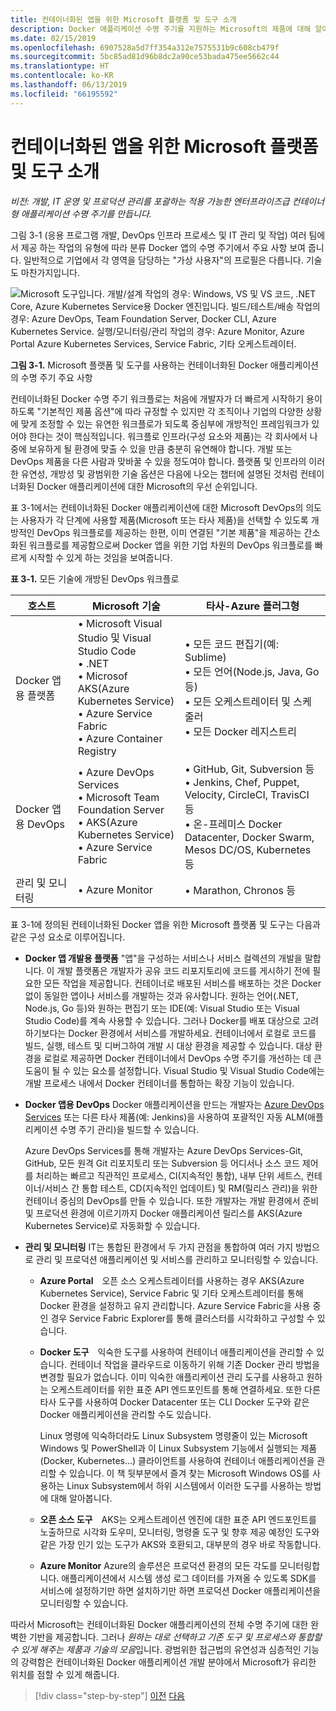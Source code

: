 ```yaml
---
title: 컨테이너화된 앱을 위한 Microsoft 플랫폼 및 도구 소개
description: Docker 애플리케이션 수명 주기를 지원하는 Microsoft의 제품에 대해 알아봅니다.
ms.date: 02/15/2019
ms.openlocfilehash: 6907528a5d7ff354a312e7575531b9c608cb479f
ms.sourcegitcommit: 5bc85ad81d96b8dc2a90ce53bada475ee5662c44
ms.translationtype: HT
ms.contentlocale: ko-KR
ms.lasthandoff: 06/13/2019
ms.locfileid: "66195592"
---
```

# <a name="introduction-to-the-microsoft-platform-andtools-for-containerized-apps"></a>컨테이너화된 앱을 위한 Microsoft 플랫폼 및 도구 소개

*비전: 개발, IT 운영 및 프로덕션 관리를 포괄하는 적용 가능한 엔터프라이즈급 컨테이너형 애플리케이션 수명 주기를 만듭니다.*

그림 3-1 (응용 프로그램 개발, DevOps 인프라 프로세스 및 IT 관리 및 작업) 여러 팀에서 제공 하는 작업의 유형에 따라 분류 Docker 앱의 수명 주기에서 주요 사항 보여 줍니다. 일반적으로 기업에서 각 영역을 담당하는 "가상 사용자"의 프로필은 다릅니다. 기술도 마찬가지입니다.

![Microsoft 도구입니다. 개발/설계 작업의 경우: Windows, VS 및 VS 코드, .NET Core, Azure Kubernetes Service용 Docker 엔진입니다. 빌드/테스트/배송 작업의 경우: Azure DevOps, Team Foundation Server, Docker CLI, Azure Kubernetes Service. 실행/모니터링/관리 작업의 경우: Azure Monitor, Azure Portal Azure Kubernetes Services, Service Fabric, 기타 오케스트레이터.](./media/image1.png)

**그림 3-1.** Microsoft 플랫폼 및 도구를 사용하는 컨테이너화된 Docker 애플리케이션의 수명 주기 주요 사항

컨테이너화된 Docker 수명 주기 워크플로는 처음에 개발자가 더 빠르게 시작하기 용이하도록 "기본적인 제품 옵션"에 따라 규정할 수 있지만 각 조직이나 기업의 다양한 상황에 맞게 조정할 수 있는 유연한 워크플로가 되도록 중심부에 개방적인 프레임워크가 있어야 한다는 것이 핵심적입니다. 워크플로 인프라(구성 요소와 제품)는 각 회사에서 나중에 보유하게 될 환경에 맞출 수 있을 만큼 충분히 유연해야 합니다. 개발 또는 DevOps 제품을 다른 사람과 맞바꿀 수 있을 정도여야 합니다. 플랫폼 및 인프라의 이러한 유연성, 개방성 및 광범위한 기술 옵션은 다음에 나오는 챕터에 설명된 것처럼 컨테이너화된 Docker 애플리케이션에 대한 Microsoft의 우선 순위입니다.

표 3-1에서는 컨테이너화된 Docker 애플리케이션에 대한 Microsoft DevOps의 의도는 사용자가 각 단계에 사용할 제품(Microsoft 또는 타사 제품)을 선택할 수 있도록 개방적인 DevOps 워크플로를 제공하는 한편, 이미 연결된 "기본 제품"을 제공하는 간소화된 워크플로를 제공함으로써 Docker 앱을 위한 기업 차원의 DevOps 워크플로를 빠르게 시작할 수 있게 하는 것임을 보여줍니다.

**표 3-1.** 모든 기술에 개방된 DevOps 워크플로

| 호스트 | Microsoft 기술 | 타사-Azure 플러그형 |
| ---------------------------| ----------------------------------------------------| --------------------------------------------------------------------------------|
| Docker 앱용 플랫폼   | • Microsoft Visual Studio 및 Visual Studio Code<br /> • .NET<br /> • Microsof AKS(Azure Kubernetes Service)<br /> • Azure Service Fabric<br /> • Azure Container Registry<br /> | • 모든 코드 편집기(예: Sublime)<br /> • 모든 언어(Node.js, Java, Go 등)<br /> • 모든 오케스트레이터 및 스케줄러<br /> • 모든 Docker 레지스트리<br /> |
| Docker 앱용 DevOps     | • Azure DevOps Services<br /> • Microsoft Team Foundation Server<br /> • AKS(Azure Kubernetes Service)<br /> • Azure Service Fabric<br /> | • GitHub, Git, Subversion 등<br /> • Jenkins, Chef, Puppet, Velocity, CircleCI, TravisCI 등<br /> • 온-프레미스 Docker Datacenter, Docker Swarm, Mesos DC/OS, Kubernetes 등<br /> |
| 관리 및 모니터링  | • Azure Monitor | • Marathon, Chronos 등<br />|

표 3-1에 정의된 컨테이너화된 Docker 앱을 위한 Microsoft 플랫폼 및 도구는 다음과 같은 구성 요소로 이루어집니다.

- **Docker 앱 개발용 플랫폼** "앱"을 구성하는 서비스나 서비스 컬렉션의 개발을 말합니다. 이 개발 플랫폼은 개발자가 공유 코드 리포지토리에 코드를 게시하기 전에 필요한 모든 작업을 제공합니다. 컨테이너로 배포된 서비스를 배포하는 것은 Docker 없이 동일한 앱이나 서비스를 개발하는 것과 유사합니다. 원하는 언어(.NET, Node.js, Go 등)와 원하는 편집기 또는 IDE(예: Visual Studio 또는 Visual Studio Code)를 계속 사용할 수 있습니다. 그러나 Docker를 배포 대상으로 고려하기보다는 Docker 환경에서 서비스를 개발하세요. 컨테이너에서 로컬로 코드를 빌드, 실행, 테스트 및 디버그하여 개발 시 대상 환경을 제공할 수 있습니다. 대상 환경을 로컬로 제공하면 Docker 컨테이너에서 DevOps 수명 주기를 개선하는 데 큰 도움이 될 수 있는 요소를 설정합니다. Visual Studio 및 Visual Studio Code에는 개발 프로세스 내에서 Docker 컨테이너를 통합하는 확장 기능이 있습니다.

- **Docker 앱용 DevOps** Docker 애플리케이션을 만드는 개발자는 [Azure DevOps Services](https://azure.microsoft.com/services/devops/) 또는 다른 타사 제품(예: Jenkins)을 사용하여 포괄적인 자동 ALM(애플리케이션 수명 주기 관리)을 빌드할 수 있습니다.

  Azure DevOps Services를 통해 개발자는 Azure DevOps Services-Git, GitHub, 모든 원격 Git 리포지토리 또는 Subversion 등 어디서나 소스 코드 제어를 처리하는 빠르고 직관적인 프로세스, CI(지속적인 통합), 내부 단위 세트스, 컨테이너/서비스 간 통합 테스트, CD(지속적인 업데이트) 및 RM(릴리스 관리)을 위한 컨테이너 중심의 DevOps를 만들 수 있습니다. 또한 개발자는 개발 환경에서 준비 및 프로덕션 환경에 이르기까지 Docker 애플리케이션 릴리스를 AKS(Azure Kubernetes Service)로 자동화할 수 있습니다.

- **관리 및 모니터링** IT는 통합된 환경에서 두 가지 관점을 통합하여 여러 가지 방법으로 관리 및 프로덕션 애플리케이션 및 서비스를 관리하고 모니터링할 수 있습니다.

  - **Azure Portal** 오픈 소스 오케스트레이터를 사용하는 경우 AKS(Azure Kubernetes Service), Service Fabric 및 기타 오케스트레이터를 통해 Docker 환경을 설정하고 유지 관리합니다. Azure Service Fabric을 사용 중인 경우 Service Fabric Explorer를 통해 클러스터를 시각화하고 구성할 수 있습니다.

  - **Docker 도구** 익숙한 도구를 사용하여 컨테이너 애플리케이션을 관리할 수 있습니다. 컨테이너 작업을 클라우드로 이동하기 위해 기존 Docker 관리 방법을 변경할 필요가 없습니다. 이미 익숙한 애플리케이션 관리 도구를 사용하고 원하는 오케스트레이터를 위한 표준 API 엔드포인트를 통해 연결하세요. 또한 다른 타사 도구를 사용하여 Docker Datacenter 또는 CLI Docker 도구와 같은 Docker 애플리케이션을 관리할 수도 있습니다. 

    Linux 명령에 익숙하더라도 Linux Subsystem 명령줄이 있는 Microsoft Windows 및 PowerShell과 이 Linux Subsystem 기능에서 실행되는 제품(Docker, Kubernetes...) 클라이언트를 사용하여 컨테이너 애플리케이션을 관리할 수 있습니다. 이 책 뒷부분에서 즐겨 찾는 Microsoft Windows OS를 사용하는 Linux Subsystem에서 하위 시스템에서 이러한 도구를 사용하는 방법에 대해 알아봅니다.

  - **오픈 소스 도구** AKS는 오케스트레이션 엔진에 대한 표준 API 엔드포인트를 노출하므로 시각화 도우미, 모니터링, 명령줄 도구 및 향후 제공 예정인 도구와 같은 가장 인기 있는 도구가 AKS와 호환되고, 대부분의 경우 바로 작동합니다.

  - **Azure Monitor** Azure의 솔루션은 프로덕션 환경의 모든 각도를 모니터링합니다. 애플리케이션에서 시스템 생성 로그 데이터를 가져올 수 있도록 SDK를 서비스에 설정하기만 하면 설치하기만 하면 프로덕션 Docker 애플리케이션을 모니터링할 수 있습니다.

따라서 Microsoft는 컨테이너화된 Docker 애플리케이션의 전체 수명 주기에 대한 완벽한 기반을 제공합니다. 그러나 *원하는 대로 선택하고 기존 도구 및 프로세스와 통합할 수 있게 해주는 제품과 기술의 모음*입니다. 광범위한 접근법의 유연성과 심층적인 기능의 강력함은 컨테이너화된 Docker 애플리케이션 개발 분야에서 Microsoft가 유리한 위치를 점할 수 있게 해줍니다.

>[!div class="step-by-step"]
>[이전](../Docker-application-lifecycle/containers-foundation-for-devops-collaboration.md)
>[다음](../design-develop-containerized-apps/index.md)
